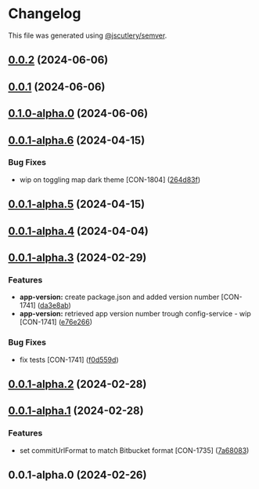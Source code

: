 # Changelog

This file was generated using [@jscutlery/semver](https://github.com/jscutlery/semver).

## [0.0.2](http://bitbucket.org/Advanticsys/concordia-nx-ionic/compare/concordia-config-0.0.1...concordia-config-0.0.2) (2024-06-06)

## [0.0.1](http://bitbucket.org/Advanticsys/concordia-nx-ionic/compare/concordia-config-0.1.0-alpha.0...concordia-config-0.0.1) (2024-06-06)

## [0.1.0-alpha.0](https://bitbucket.org/Advanticsys/concordia-nx-ionic/compare/concordia-config-0.0.1-alpha.6...concordia-config-0.1.0-alpha.0) (2024-06-06)

## [0.0.1-alpha.6](http://bitbucket.org/Advanticsys/concordia-nx-ionic/compare/concordia-config-0.0.1-alpha.5...concordia-config-0.0.1-alpha.6) (2024-04-15)


### Bug Fixes

* wip on toggling map dark theme [CON-1804] ([264d83f](http://bitbucket.org/Advanticsys/concordia-nx-ionic/commit/264d83f7b2086f09dfdd0b98216f7d2cf563606c))

## [0.0.1-alpha.5](http://bitbucket.org/Advanticsys/concordia-nx-ionic/compare/concordia-config-0.0.1-alpha.4...concordia-config-0.0.1-alpha.5) (2024-04-15)

## [0.0.1-alpha.4](http://bitbucket.org/Advanticsys/concordia-nx-ionic/compare/concordia-config-0.0.1-alpha.3...concordia-config-0.0.1-alpha.4) (2024-04-04)

## [0.0.1-alpha.3](http://bitbucket.org/Advanticsys/concordia-nx-ionic/compare/concordia-config-0.0.1-alpha.2...concordia-config-0.0.1-alpha.3) (2024-02-29)


### Features

* **app-version:** create package.json and added version number [CON-1741] ([da3e8ab](http://bitbucket.org/Advanticsys/concordia-nx-ionic/commit/da3e8ab3d45196ad8149f8be9a4a9be984c5663e))
* **app-version:** retrieved app version number trough config-service - wip [CON-1741] ([e76e266](http://bitbucket.org/Advanticsys/concordia-nx-ionic/commit/e76e266d9be4611bb819188022c9479a00a40072))


### Bug Fixes

* fix tests [CON-1741] ([f0d559d](http://bitbucket.org/Advanticsys/concordia-nx-ionic/commit/f0d559d27d6213bae22085453cadeb0ceab86325))

## [0.0.1-alpha.2](http://bitbucket.org/Advanticsys/concordia-nx-ionic/compare/concordia-config-0.0.1-alpha.1...concordia-config-0.0.1-alpha.2) (2024-02-28)

## [0.0.1-alpha.1](http://bitbucket.org/Advanticsys/concordia-nx-ionic/compare/concordia-config-0.0.1-alpha.0...concordia-config-0.0.1-alpha.1) (2024-02-28)


### Features

* set commitUrlFormat to match Bitbucket format [CON-1735] ([7a68083](http://bitbucket.org/Advanticsys/concordia-nx-ionic/commit/7a6808370dfc77ed9ba11c4a7d751979b6c0efe3))

## 0.0.1-alpha.0 (2024-02-26)
